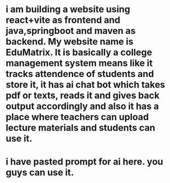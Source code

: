 # i am building a website using react+vite as frontend and java,springboot and maven as backend. My website name is EduMatrix. It is basically a college management system means like it tracks attendence of students and store it, it has ai chat bot which takes pdf or texts, reads it and gives back output accordingly and also it has a place where teachers can upload lecture materials and students can use it.

# i have pasted prompt for ai here. you guys can use it.